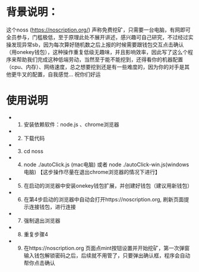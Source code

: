 # 背景说明：
这个noss (https://noscription.org/) 声称免费挖矿，只需要一台电脑，有网即可全员参与，门槛极低，至于原理此处不展开讲述，感兴趣可自己研究，不过经过实操发现异常sb，因为每次算好随机数之后上报的时候需要跟钱包交互点击确认（用onekey钱包），这种操作重复低级无趣味，并且影响效率，因此写了这么个程序来帮助我们完成这种低端劳动，当然至于能不能挖到，还得看你的机器配置（cpu、内存）、网络速度，总之想要挖到还是有一些难度的，因为你的对手是其他更牛叉的配置，自我感觉... 祝你们好运
# 使用说明
- 1. 安装依赖软件：node.js 、chrome浏览器
- 2. 下载代码
- 3. cd noss
- 4. node ./autoClick.js (mac电脑) 或者 node ./autoClick-win.js(windows 电脑) 【这步操作尽量在退出chrome浏览器的情况下进行】
- 5. 在启动的浏览器中安装onekey钱包扩展，并创建好钱包（建议用新钱包）
- 6. 在第4步启动的浏览器中自动会打开https://noscription.org, 刷新页面提示连接钱包，进行连接
- 7. 强制退出浏览器
- 8. 重复步骤4
- 9. 在https://noscription.org 页面点mint按钮设置并开始挖矿，第一次弹窗输入钱包解锁密码之后，后续就不用管了，只要弹出确认框，程序会自动帮你点击确认
